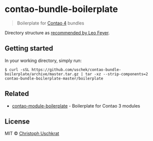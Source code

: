 # contao-bundle-boilerplate

> Boilerplate for [Contao 4](https://contao.org) bundles

Directory structure as [recommended by Leo Feyer](https://leofeyer.de/files/slides/2015/workshop/#35).


## Getting started

In your working directory, simply run:

```
$ curl -sSL https://github.com/uschek/contao-bundle-boilerplate/archive/master.tar.gz | tar -xz --strip-components=2 contao-bundle-boilerplate-master/boilerplate
```


## Related

- [contao-module-boilerplate](https://github.com/uschek/contao-module-boilerplate) - Boilerplate for Contao 3 modules


## License

MIT © [Christoph Uschkrat](https://c.uschkrat.com)
